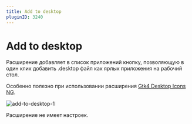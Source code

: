 ```yaml
---
title: Add to desktop
pluginID: 3240
---
```


# Add to desktop

Расширение добавляет в список приложений кнопку, позволяющую в один клик добавить .desktop файл как ярлык приложения на рабочий стол.

Особенно полезно при использовании расширения [Gtk4 Desktop Icons NG](/gtk4-desktopicons).

![add-to-desktop-1](/extensions/add-to-desktop/add-to-desktop-1.png)

Расширение не имеет настроек.

<!--@include: ./parts/show-install-steps.md-->
